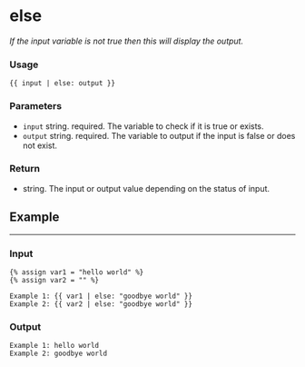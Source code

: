 # else

*If the input variable is not true then this will display the output.*

### **Usage**

    {{ input | else: output }}

### **Parameters**

- `input` string. required. The variable to check if it is true or exists.
- `output` string. required. The variable to output if the input is false or does not exist.

### Return

- string. The input or output value depending on the status of input.

## **Example**

---

### Input

    {% assign var1 = "hello world" %}
    {% assign var2 = "" %}
    
    Example 1: {{ var1 | else: "goodbye world" }}
    Example 2: {{ var2 | else: "goodbye world" }}

### **Output**

    Example 1: hello world
    Example 2: goodbye world
